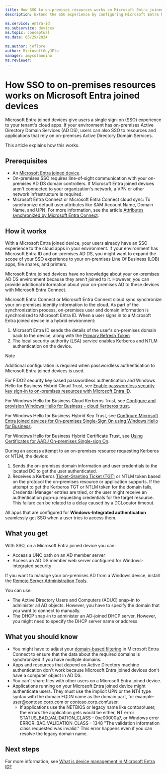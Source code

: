 ```yaml
---
title: How SSO to on-premises resources works on Microsoft Entra joined devices
description: Extend the SSO experience by configuring Microsoft Entra hybrid joined devices.

ms.service: entra-id
ms.subservice: devices
ms.topic: conceptual
ms.date: 05/29/2024

ms.author: joflore
author: MicrosoftGuyJFlo
manager: amycolannino
ms.reviewer: 
---
```

# How SSO to on-premises resources works on Microsoft Entra joined devices

Microsoft Entra joined devices give users a single sign-on (SSO) experience to your tenant's cloud apps. If your environment has on-premises Active Directory Domain Services (AD DS), users can also SSO to resources and applications that rely on on-premises Active Directory Domain Services. 

This article explains how this works.

## Prerequisites

- An [Microsoft Entra joined device](concept-directory-join.md).
- On-premises SSO requires line-of-sight communication with your on-premises AD DS domain controllers. If Microsoft Entra joined devices aren't connected to your organization's network, a VPN or other network infrastructure is required. 
- Microsoft Entra Connect or Microsoft Entra Connect cloud sync: To synchronize default user attributes like SAM Account Name, Domain Name, and UPN. For more information, see the article [Attributes synchronized by Microsoft Entra Connect](~/identity/hybrid/connect/reference-connect-sync-attributes-synchronized.md#windows-10).

## How it works 

With a Microsoft Entra joined device, your users already have an SSO experience to the cloud apps in your environment. If your environment has Microsoft Entra ID and on-premises AD DS, you might want to expand the scope of your SSO experience to your on-premises Line Of Business (LOB) apps, file shares, and printers.

Microsoft Entra joined devices have no knowledge about your on-premises AD DS environment because they aren't joined to it. However, you can provide additional information about your on-premises AD to these devices with Microsoft Entra Connect.

Microsoft Entra Connect or Microsoft Entra Connect cloud sync synchronize your on-premises identity information to the cloud. As part of the synchronization process, on-premises user and domain information is synchronized to Microsoft Entra ID. When a user signs in to a Microsoft Entra joined device in a hybrid environment:

1. Microsoft Entra ID sends the details of the user's on-premises domain back to the device, along with the [Primary Refresh Token](concept-primary-refresh-token.md)
1. The local security authority (LSA) service enables Kerberos and NTLM authentication on the device.

> [!NOTE]
> Additional configuration is required when passwordless authentication to Microsoft Entra joined devices is used.
>
> For FIDO2 security key based passwordless authentication and Windows Hello for Business Hybrid Cloud Trust, see [Enable passwordless security key sign-in to on-premises resources with Microsoft Entra ID](~/identity/authentication/howto-authentication-passwordless-security-key-on-premises.md).
>
> For Windows Hello for Business Cloud Kerberos Trust, see [Configure and provision Windows Hello for Business - cloud Kerberos trust](/windows/security/identity-protection/hello-for-business/hello-hybrid-cloud-kerberos-trust-provision).
> 
> For Windows Hello for Business Hybrid Key Trust, see [Configure Microsoft Entra joined devices for On-premises Single-Sign On using Windows Hello for Business](/windows/security/identity-protection/hello-for-business/hello-hybrid-aadj-sso).
> 
> For Windows Hello for Business Hybrid Certificate Trust, see [Using Certificates for AADJ On-premises Single-sign On](/windows/security/identity-protection/hello-for-business/hello-hybrid-aadj-sso-cert). 

During an access attempt to an on-premises resource requesting Kerberos or NTLM, the device:

1. Sends the on-premises domain information and user credentials to the located DC to get the user authenticated.
1. Receives a Kerberos [Ticket-Granting Ticket (TGT)](/windows/win32/secauthn/ticket-granting-tickets) or NTLM token based on the protocol the on-premises resource or application supports. If the attempt to get the Kerberos TGT or NTLM token for the domain fails, Credential Manager entries are tried, or the user might receive an authentication pop-up requesting credentials for the target resource. This failure can be related to a delay caused by a DCLocator timeout.

All apps that are configured for **Windows-Integrated authentication** seamlessly get SSO when a user tries to access them.

## What you get

With SSO, on a Microsoft Entra joined device you can: 

- Access a UNC path on an AD member server
- Access an AD DS member web server configured for Windows-integrated security 

If you want to manage your on-premises AD from a Windows device, install the [Remote Server Administration Tools](https://www.microsoft.com/download/details.aspx?id=45520).

You can use:

- The Active Directory Users and Computers (ADUC) snap-in to administer all AD objects. However, you have to  specify the domain that you want to connect to manually.
- The DHCP snap-in to administer an AD-joined DHCP server. However, you might need to specify the DHCP server name or address.
 
## What you should know

- You might have to adjust your [domain-based filtering](~/identity/hybrid/connect/how-to-connect-sync-configure-filtering.md#domain-based-filtering) in Microsoft Entra Connect to ensure that the data about the required domains is synchronized if you have multiple domains.
- Apps and resources that depend on Active Directory machine authentication don't work because Microsoft Entra joined devices don't have a computer object in AD DS. 
- You can't share files with other users on a Microsoft Entra joined device.
- Applications running on your Microsoft Entra joined device might authenticate users. They must use the implicit UPN or the NT4 type syntax with the domain FQDN name as the domain part, for example: user@contoso.corp.com or contoso.corp.com\user.
   - If applications use the NETBIOS or legacy name like contoso\user, the errors the application gets would be either, NT error STATUS_BAD_VALIDATION_CLASS - 0xc00000a7, or Windows error ERROR_BAD_VALIDATION_CLASS - 1348 "The validation information class requested was invalid." This error happens even if you can resolve the legacy domain name.

## Next steps

For more information, see [What is device management in Microsoft Entra ID?](overview.md)
